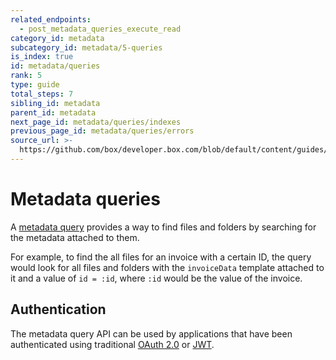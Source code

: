 ```yaml
---
related_endpoints:
  - post_metadata_queries_execute_read
category_id: metadata
subcategory_id: metadata/5-queries
is_index: true
id: metadata/queries
rank: 5
type: guide
total_steps: 7
sibling_id: metadata
parent_id: metadata
next_page_id: metadata/queries/indexes
previous_page_id: metadata/queries/errors
source_url: >-
  https://github.com/box/developer.box.com/blob/default/content/guides/metadata/5-queries/0-index.md
---
```


# Metadata queries

A [metadata query][query] provides a way to find files and
folders by searching for the metadata attached to them.

For example, to find the all files for an invoice with a certain ID, the query
would look for all files and folders with the `invoiceData` template attached to
it and a value of `id = :id`, where `:id` would be the value of the invoice.

## Authentication

The metadata query API can be used by applications that have been authenticated
using traditional [OAuth 2.0][oauth] or [JWT][jwt].

[query]: g://metadata/queries
[oauth]: g://authentication/oauth2
[jwt]: g://authentication/jwt
